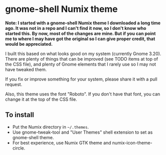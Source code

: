 # gnome-shell Numix theme

**Note: I started with a gnome-shell Numix theme I downloaded a long time ago. It was not in a repo and I can't find it now, so I don't know who started this. By now, most of the changes are mine. But if you can point me to where I may have got the original so I can give proper credit, that would be appreciated.**

I built this based on what looks good on my system (currently Gnome 3.20). There are plenty of things that can be improved (see TODO items at top of the CSS file), and plenty of Gnome elements that I rarely use so I may not have tweaked them.

If you fix or improve something for your system, please share it with a pull request.

Also, this theme uses the font "Roboto". If you don't have that font, you can change it at the top of the CSS file.

## To install
- Put the Numix directory in `~/.themes`.
- Use gnome-tweak-tool and "User Themes" shell extension to set as gnome-shell theme.
- For best experience, use Numix GTK theme and numix-icon-theme-circle.
